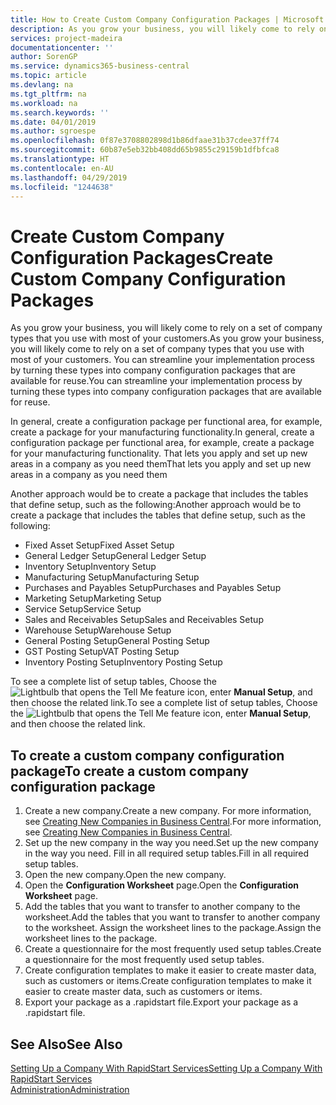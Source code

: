```yaml
---
title: How to Create Custom Company Configuration Packages | Microsoft Docs
description: As you grow your business, you will likely come to rely on a set of company types that you use with most of your customers. You can streamline your implementation process by turning these types into company configuration packages that are available for reuse.
services: project-madeira
documentationcenter: ''
author: SorenGP
ms.service: dynamics365-business-central
ms.topic: article
ms.devlang: na
ms.tgt_pltfrm: na
ms.workload: na
ms.search.keywords: ''
ms.date: 04/01/2019
ms.author: sgroespe
ms.openlocfilehash: 0f87e3708802898d1b86dfaae31b37cdee37ff74
ms.sourcegitcommit: 60b87e5eb32bb408dd65b9855c29159b1dfbfca8
ms.translationtype: HT
ms.contentlocale: en-AU
ms.lasthandoff: 04/29/2019
ms.locfileid: "1244638"
---
```

# <a name="create-custom-company-configuration-packages"></a><span data-ttu-id="c5fde-104">Create Custom Company Configuration Packages</span><span class="sxs-lookup"><span data-stu-id="c5fde-104">Create Custom Company Configuration Packages</span></span>
<span data-ttu-id="c5fde-105">As you grow your business, you will likely come to rely on a set of company types that you use with most of your customers.</span><span class="sxs-lookup"><span data-stu-id="c5fde-105">As you grow your business, you will likely come to rely on a set of company types that you use with most of your customers.</span></span> <span data-ttu-id="c5fde-106">You can streamline your implementation process by turning these types into company configuration packages that are available for reuse.</span><span class="sxs-lookup"><span data-stu-id="c5fde-106">You can streamline your implementation process by turning these types into company configuration packages that are available for reuse.</span></span>  

<span data-ttu-id="c5fde-107">In general, create a configuration package per functional area, for example, create a package for your manufacturing functionality.</span><span class="sxs-lookup"><span data-stu-id="c5fde-107">In general, create a configuration package per functional area, for example, create a package for your manufacturing functionality.</span></span> <span data-ttu-id="c5fde-108">That lets you apply and set up new areas in a company as you need them</span><span class="sxs-lookup"><span data-stu-id="c5fde-108">That lets you apply and set up new areas in a company as you need them</span></span>  

<span data-ttu-id="c5fde-109">Another approach would be to create a package that includes the tables that define setup, such as the following:</span><span class="sxs-lookup"><span data-stu-id="c5fde-109">Another approach would be to create a package that includes the tables that define setup, such as the following:</span></span>  

-   <span data-ttu-id="c5fde-110">Fixed Asset Setup</span><span class="sxs-lookup"><span data-stu-id="c5fde-110">Fixed Asset Setup</span></span>  
-   <span data-ttu-id="c5fde-111">General Ledger Setup</span><span class="sxs-lookup"><span data-stu-id="c5fde-111">General Ledger Setup</span></span>  
-   <span data-ttu-id="c5fde-112">Inventory Setup</span><span class="sxs-lookup"><span data-stu-id="c5fde-112">Inventory Setup</span></span>  
-   <span data-ttu-id="c5fde-113">Manufacturing Setup</span><span class="sxs-lookup"><span data-stu-id="c5fde-113">Manufacturing Setup</span></span>  
-   <span data-ttu-id="c5fde-114">Purchases and Payables Setup</span><span class="sxs-lookup"><span data-stu-id="c5fde-114">Purchases and Payables Setup</span></span>  
-   <span data-ttu-id="c5fde-115">Marketing Setup</span><span class="sxs-lookup"><span data-stu-id="c5fde-115">Marketing Setup</span></span>  
-   <span data-ttu-id="c5fde-116">Service Setup</span><span class="sxs-lookup"><span data-stu-id="c5fde-116">Service Setup</span></span>  
-   <span data-ttu-id="c5fde-117">Sales and Receivables Setup</span><span class="sxs-lookup"><span data-stu-id="c5fde-117">Sales and Receivables Setup</span></span>  
-   <span data-ttu-id="c5fde-118">Warehouse Setup</span><span class="sxs-lookup"><span data-stu-id="c5fde-118">Warehouse Setup</span></span>  
-   <span data-ttu-id="c5fde-119">General Posting Setup</span><span class="sxs-lookup"><span data-stu-id="c5fde-119">General Posting Setup</span></span>  
-   <span data-ttu-id="c5fde-120">GST Posting Setup</span><span class="sxs-lookup"><span data-stu-id="c5fde-120">VAT Posting Setup</span></span>  
-   <span data-ttu-id="c5fde-121">Inventory Posting Setup</span><span class="sxs-lookup"><span data-stu-id="c5fde-121">Inventory Posting Setup</span></span>  

<span data-ttu-id="c5fde-122">To see a complete list of setup tables, Choose the ![Lightbulb that opens the Tell Me feature](media/ui-search/search_small.png "Tell me what you want to do") icon, enter **Manual Setup**, and then choose the related link.</span><span class="sxs-lookup"><span data-stu-id="c5fde-122">To see a complete list of setup tables, Choose the ![Lightbulb that opens the Tell Me feature](media/ui-search/search_small.png "Tell me what you want to do") icon, enter **Manual Setup**, and then choose the related link.</span></span>  

## <a name="to-create-a-custom-company-configuration-package"></a><span data-ttu-id="c5fde-123">To create a custom company configuration package</span><span class="sxs-lookup"><span data-stu-id="c5fde-123">To create a custom company configuration package</span></span>  
1.  <span data-ttu-id="c5fde-124">Create a new company.</span><span class="sxs-lookup"><span data-stu-id="c5fde-124">Create a new company.</span></span> <span data-ttu-id="c5fde-125">For more information, see [Creating New Companies in Business Central](about-new-company.md).</span><span class="sxs-lookup"><span data-stu-id="c5fde-125">For more information, see [Creating New Companies in Business Central](about-new-company.md).</span></span>  
3.  <span data-ttu-id="c5fde-126">Set up the new company in the way you need.</span><span class="sxs-lookup"><span data-stu-id="c5fde-126">Set up the new company in the way you need.</span></span> <span data-ttu-id="c5fde-127">Fill in all required setup tables.</span><span class="sxs-lookup"><span data-stu-id="c5fde-127">Fill in all required setup tables.</span></span>  
4.  <span data-ttu-id="c5fde-128">Open the new company.</span><span class="sxs-lookup"><span data-stu-id="c5fde-128">Open the new company.</span></span>
5. <span data-ttu-id="c5fde-129">Open the **Configuration Worksheet** page.</span><span class="sxs-lookup"><span data-stu-id="c5fde-129">Open the **Configuration Worksheet** page.</span></span>  
6.  <span data-ttu-id="c5fde-130">Add the tables that you want to transfer to another company to the worksheet.</span><span class="sxs-lookup"><span data-stu-id="c5fde-130">Add the tables that you want to transfer to another company to the worksheet.</span></span> <span data-ttu-id="c5fde-131">Assign the worksheet lines to the package.</span><span class="sxs-lookup"><span data-stu-id="c5fde-131">Assign the worksheet lines to the package.</span></span>  
7.  <span data-ttu-id="c5fde-132">Create a questionnaire for the most frequently used setup tables.</span><span class="sxs-lookup"><span data-stu-id="c5fde-132">Create a questionnaire for the most frequently used setup tables.</span></span>  
8.  <span data-ttu-id="c5fde-133">Create configuration templates to make it easier to create master data, such as customers or items.</span><span class="sxs-lookup"><span data-stu-id="c5fde-133">Create configuration templates to make it easier to create master data, such as customers or items.</span></span>  
9.  <span data-ttu-id="c5fde-134">Export your package as a .rapidstart file.</span><span class="sxs-lookup"><span data-stu-id="c5fde-134">Export your package as a .rapidstart file.</span></span>  

## <a name="see-also"></a><span data-ttu-id="c5fde-135">See Also</span><span class="sxs-lookup"><span data-stu-id="c5fde-135">See Also</span></span>  
[<span data-ttu-id="c5fde-136">Setting Up a Company With RapidStart Services</span><span class="sxs-lookup"><span data-stu-id="c5fde-136">Setting Up a Company With RapidStart Services</span></span>](admin-set-up-a-company-with-rapidstart.md)  
[<span data-ttu-id="c5fde-137">Administration</span><span class="sxs-lookup"><span data-stu-id="c5fde-137">Administration</span></span>](admin-setup-and-administration.md)
